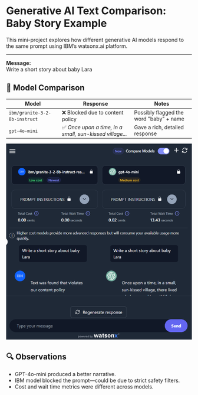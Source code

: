 # Generative AI Text Comparison: Baby Story Example

This mini-project explores how different generative AI models respond to the same prompt using IBM’s watsonx.ai platform.

---

**Message:**  
Write a short story about baby Lara


## 🤖 Model Comparison

| Model | Response | Notes |
|-------|----------|-------|
| `ibm/granite-3-2-8b-instruct` | ❌ Blocked due to content policy | Possibly flagged the word "baby" + name |
| `gpt-4o-mini` | ✅ _Once upon a time, in a small, sun-kissed village..._ | Gave a rich, detailed response |

![Model Result](model-comparison-lara-story.png)

## 🔍 Observations
- GPT-4o-mini produced a better narrative.
- IBM model blocked the prompt—could be due to strict safety filters.
- Cost and wait time metrics were different across models.



